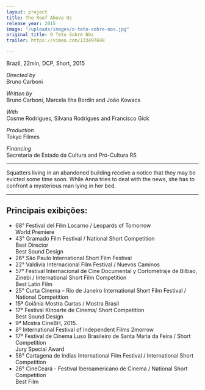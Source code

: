 ```yaml
---
layout: project
title: The Roof Above Us
release_year: 2015
image: "/uploads/images/o-teto-sobre-nos.jpg"
original_title: O Teto Sobre Nós
trailer: https://vimeo.com/133497698

---
```

Brazil, 22min, DCP, Short, 2015

_Directed by_  
Bruno Carboni

_Written by_  
Bruno Carboni, Marcela Ilha Bordin and João Kowacs

_With_  
Cosme Rodrigues, Silvana Rodrigues and Francisco Gick

_Production_  
Tokyo Filmes

_Financing_  
Secretaria de Estado da Cultura and Pró-Cultura RS

***

Squatters living in an abandoned building receive a notice that they may be evicted some time soon. While Anna tries to deal with the news, she has to confront a mysterious man lying in her bed.

***

## Principais exibições:

* 68° Festival del Film Locarno / Leopards of Tomorrow  
  World Premiere
* 43° Gramado Film Festival / National Short Competition  
  Best Director    
  Best Sound Design
* 26° São Paulo International Short Film Festival
* 22° Valdivia Internacional Film Festival / Nuevos Caminos
* 57° Festival Internacional de Cine Documental y Cortometraje de Bilbao, Zinebi / International Short Film Competition  
  Best Latin Film
* 25° Curta Cinema – Rio de Janeiro International Short Film Festival / National Competition
* 15ª Goiânia Mostra Curtas / Mostra Brasil
* 17° Festival Kinoarte de Cinema/ Short Competition  
  Best Sound Design
* 9ª Mostra CineBH, 2015.
* 8º International Festival of Independent Films 2morrow
* 17º Festival de Cinema Luso Brasileiro de Santa Maria da Feira / Short Competition  
  Jury Special Award
* 56° Cartagena de Indias International Film Festival / International Short Competition
* 26° CineCeará - Festival Iberoamericano de Cinema / National Short Competition  
  Best Film